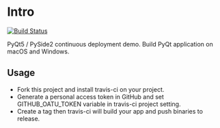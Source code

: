 # Intro

[![Build Status](https://travis-ci.com/cmsax/pyqt-ci-demo.svg?branch=master)](https://travis-ci.com/cmsax/pyqt-ci-demo)

PyQt5 / PySide2 continuous deployment demo. Build PyQt application on macOS and Windows.

## Usage

- Fork this project and install travis-ci on your project.
- Generate a personal access token in GitHub and set GITHUB_OATU_TOKEN variable in travis-ci project setting.
- Create a tag then travis-ci will build your app and push binaries to release.

